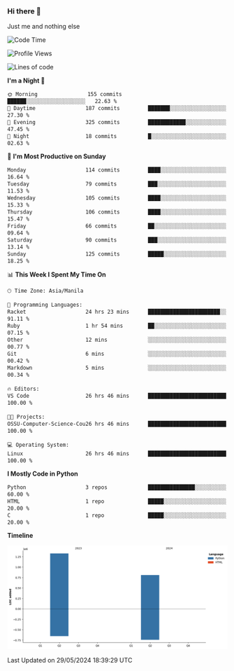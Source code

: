 ### Hi there 👋

Just me and nothing else


<!--START_SECTION:waka-->
![Code Time](http://img.shields.io/badge/Code%20Time-320%20hrs%2047%20mins-blue)

![Profile Views](http://img.shields.io/badge/Profile%20Views-26-blue)

![Lines of code](https://img.shields.io/badge/From%20Hello%20World%20I%27ve%20Written-2.1%20million%20lines%20of%20code-blue)

**I'm a Night 🦉** 

```text
🌞 Morning                155 commits         ██████░░░░░░░░░░░░░░░░░░░   22.63 % 
🌆 Daytime                187 commits         ███████░░░░░░░░░░░░░░░░░░   27.30 % 
🌃 Evening                325 commits         ████████████░░░░░░░░░░░░░   47.45 % 
🌙 Night                  18 commits          █░░░░░░░░░░░░░░░░░░░░░░░░   02.63 % 
```
📅 **I'm Most Productive on Sunday** 

```text
Monday                   114 commits         ████░░░░░░░░░░░░░░░░░░░░░   16.64 % 
Tuesday                  79 commits          ███░░░░░░░░░░░░░░░░░░░░░░   11.53 % 
Wednesday                105 commits         ████░░░░░░░░░░░░░░░░░░░░░   15.33 % 
Thursday                 106 commits         ████░░░░░░░░░░░░░░░░░░░░░   15.47 % 
Friday                   66 commits          ██░░░░░░░░░░░░░░░░░░░░░░░   09.64 % 
Saturday                 90 commits          ███░░░░░░░░░░░░░░░░░░░░░░   13.14 % 
Sunday                   125 commits         █████░░░░░░░░░░░░░░░░░░░░   18.25 % 
```


📊 **This Week I Spent My Time On** 

```text
🕑︎ Time Zone: Asia/Manila

💬 Programming Languages: 
Racket                   24 hrs 23 mins      ███████████████████████░░   91.11 % 
Ruby                     1 hr 54 mins        ██░░░░░░░░░░░░░░░░░░░░░░░   07.15 % 
Other                    12 mins             ░░░░░░░░░░░░░░░░░░░░░░░░░   00.77 % 
Git                      6 mins              ░░░░░░░░░░░░░░░░░░░░░░░░░   00.42 % 
Markdown                 5 mins              ░░░░░░░░░░░░░░░░░░░░░░░░░   00.34 % 

🔥 Editors: 
VS Code                  26 hrs 46 mins      █████████████████████████   100.00 % 

🐱‍💻 Projects: 
OSSU-Computer-Science-Cou26 hrs 46 mins      █████████████████████████   100.00 % 

💻 Operating System: 
Linux                    26 hrs 46 mins      █████████████████████████   100.00 % 
```

**I Mostly Code in Python** 

```text
Python                   3 repos             ███████████████░░░░░░░░░░   60.00 % 
HTML                     1 repo              █████░░░░░░░░░░░░░░░░░░░░   20.00 % 
C                        1 repo              █████░░░░░░░░░░░░░░░░░░░░   20.00 % 
```



**Timeline**

![Lines of Code chart](https://raw.githubusercontent.com/brutist/brutist/main/assets/bar_graph.png)


 Last Updated on 29/05/2024 18:39:29 UTC
<!--END_SECTION:waka-->

